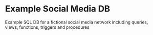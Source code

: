 # Example Social Media DB
Example SQL DB for a fictional social media network including queries, views, functions, triggers and procedures
